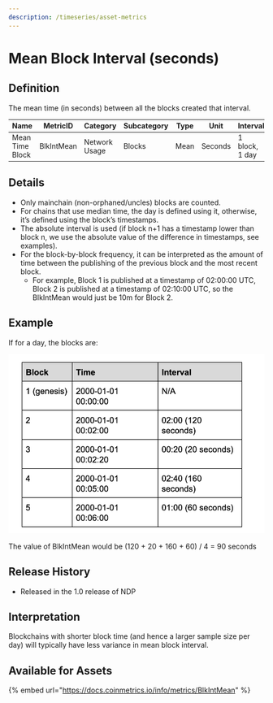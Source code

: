```yaml
---
description: /timeseries/asset-metrics
---
```


# Mean Block Interval (seconds)

## Definition

The mean time (in seconds) between all the blocks created that interval.

| Name            | MetricID   | Category      | Subcategory | Type | Unit    | Interval       |
| --------------- | ---------- | ------------- | ----------- | ---- | ------- | -------------- |
| Mean Time Block | BlkIntMean | Network Usage | Blocks      | Mean | Seconds | 1 block, 1 day |

## Details

* Only mainchain (non-orphaned/uncles) blocks are counted.
* For chains that use median time, the day is defined using it, otherwise, it’s defined using the block’s timestamps.
* The absolute interval is used (if block n+1 has a timestamp lower than block n, we use the absolute value of the difference in timestamps, see examples).
* For the block-by-block frequency, it can be interpreted as the amount of time between the publishing of the previous block and the most recent block.&#x20;
  * For example, Block 1 is published at a timestamp of 02:00:00 UTC, Block 2 is published at a timestamp of 02:10:00 UTC, so the BlkIntMean would just be 10m for Block 2.

## Example

If for a day, the blocks are:

![](../../.gitbook/assets/screen-shot-2020-12-13-at-10.45.13-pm.png)

The value of BlkIntMean would be (120 + 20 + 160 + 60) / 4 = 90 seconds

## Release History

* Released in the 1.0 release of NDP

## Interpretation

Blockchains with shorter block time (and hence a larger sample size per day) will typically have less variance in mean block interval.

## Available for Assets

{% embed url="https://docs.coinmetrics.io/info/metrics/BlkIntMean" %}
